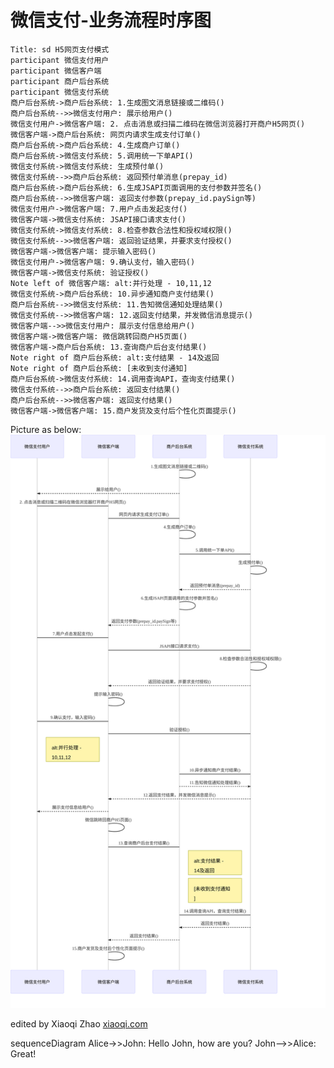 
# 微信支付-业务流程时序图
```sequenceDiagram
Title: sd H5网页支付模式
participant 微信支付用户
participant 微信客户端
participant 商户后台系统
participant 微信支付系统
商户后台系统->商户后台系统: 1.生成图文消息链接或二维码()
商户后台系统-->>微信支付用户: 展示给用户()
微信支付用户->微信客户端: 2. 点击消息或扫描二维码在微信浏览器打开商户H5网页()
微信客户端->商户后台系统: 网页内请求生成支付订单()
商户后台系统->商户后台系统: 4.生成商户订单()
商户后台系统->微信支付系统: 5.调用统一下单API()
微信支付系统->微信支付系统: 生成预付单()
微信支付系统-->>商户后台系统: 返回预付单消息(prepay_id)
商户后台系统->商户后台系统: 6.生成JSAPI页面调用的支付参数并签名()
商户后台系统-->>微信客户端: 返回支付参数(prepay_id.paySign等)
微信支付用户->微信客户端: 7.用户点击发起支付()
微信客户端->微信支付系统: JSAPI接口请求支付()
微信支付系统->微信支付系统: 8.检查参数合法性和授权域权限()
微信支付系统-->>微信客户端: 返回验证结果，并要求支付授权()
微信客户端->微信客户端: 提示输入密码()
微信支付用户->微信客户端: 9.确认支付，输入密码()
微信客户端->微信支付系统: 验证授权()
Note left of 微信客户端: alt:并行处理 - 10,11,12
微信支付系统->商户后台系统: 10.异步通知商户支付结果()
商户后台系统-->>微信支付系统: 11.告知微信通知处理结果()
微信支付系统-->>微信客户端: 12.返回支付结果，并发微信消息提示()
微信客户端-->>微信支付用户: 展示支付信息给用户()
微信客户端->微信客户端: 微信跳转回商户H5页面()
微信客户端->商户后台系统: 13.查询商户后台支付结果()
Note right of 商户后台系统: alt:支付结果 - 14及返回
Note right of 商户后台系统: [未收到支付通知]
商户后台系统->微信支付系统: 14.调用查询API，查询支付结果()
微信支付系统-->>商户后台系统: 返回支付结果()
商户后台系统-->>微信客户端: 返回支付结果()
微信客户端->微信客户端: 15.商户发货及支付后个性化页面提示()
```
Picture as below:
![时序图](wechatpay-H5-sequencechart.svg)

edited by Xiaoqi Zhao [xiaoqi.com](http://www.xiaoqi.com)


sequenceDiagram
    Alice->>John: Hello John, how are you?
    John-->>Alice: Great!
